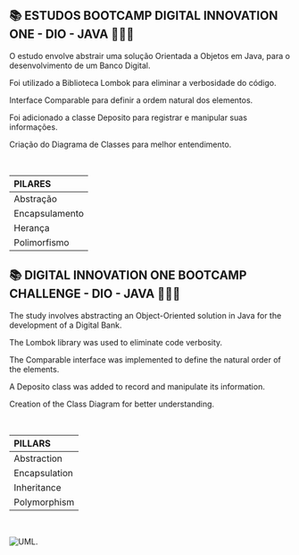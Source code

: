 ## 📚 ESTUDOS BOOTCAMP DIGITAL INNOVATION ONE - DIO - JAVA 👨🏻‍💻

O estudo envolve abstrair uma solução Orientada a Objetos em Java, para o desenvolvimento de um Banco Digital.
<br>

<p>Foi utilizado a Biblioteca Lombok para eliminar a verbosidade do código.</p>
<p>Interface Comparable para definir a ordem natural dos elementos.</p>
<p>Foi adicionado a classe Deposito para registrar e manipular suas informações.</p>
<p>Criação do Diagrama de Classes para melhor entendimento.</p>
<br>

|PILARES       |
|:---          |
|Abstração     |
|Encapsulamento|
|Herança       |
|Polimorfismo  |

## 📚 DIGITAL INNOVATION ONE BOOTCAMP CHALLENGE - DIO - JAVA 👨🏻‍💻

The study involves abstracting an Object-Oriented solution in Java for the development of a Digital Bank.
<br>

<p>The Lombok library was used to eliminate code verbosity.</p> 
<p>The Comparable interface was implemented to define the natural order of the elements.</p> 
<p>A Deposito class was added to record and manipulate its information.</p> 
<p>Creation of the Class Diagram for better understanding.</p>
<br>

|PILLARS      |
|:---         |
|Abstraction  |
|Encapsulation|
|Inheritance  |
|Polymorphism |

<br>

![UML.](https://www.mermaidchart.com/raw/90956a32-7c1d-4a71-a480-4cec13f670b3?theme=light&version=v0.1&format=svg "UML")

